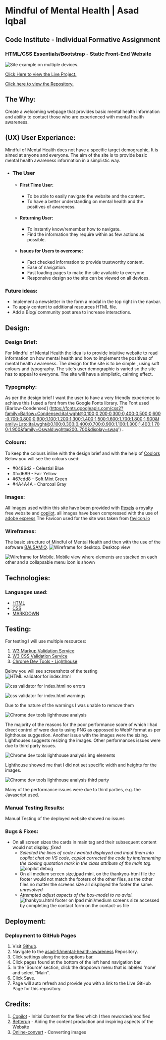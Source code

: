 # Mindful of Mental Health | Asad Iqbal

## Code Institute - Individual Formative Assignment

### HTML/CSS Essentials/Bootstrap - Static Front-End Website

![Site example on multiple devices.](assets/images/readme-images/AmIresponsive.png)

[Click Here to view the Live Project.](https://asad-1i.github.io/mental-health-awareness/)

[Click here to view the Repository.](https://github.com/Asad-1I/mental-health-awareness)



## The Why:

Create a welcoming webpage that provides basic mental health information and ability to contact those who are experienced with mental health awareness.

## (UX) User Experiance:

Mindful of Mental Health does not  have a specific target demographic, It is aimed at anyone and everyone. The aim of the site is to provide basic mental health awareness information in a simplistic way.

- ### The User

  - #### First Time User:
    - To be able to easily navigate the website and the content.
    - To have a better understanding on mental health and the positives of awareness.
  - #### Returning User:
    - To instantly know/remember how to navigate.
    - Find the information they require within as few actions as possible.
  - #### Issues for Users to overcome:
    - Fact checked information to provide trustworthy content.
    - Ease of navigation.
    - Fast loading pages to make the site available to everyone.
    - Responsive design so the site can be viewed on all devices.

### Future ideas:

- Implement a newsletter in the form a modal in the top right in the navbar.
- To apply content to additional resources HTML file.
- Add a Blog/ community post area to increase interactions.

## Design:

### Design Brief:

For Mindful of Mental Health the idea is to provide intuitive website to read information on how mental health and how to implement the positives of mental health awareness. The  design  for the site is to be simple , using soft colours and typography. The site's user demographic is varied so the site has to appeal to everyone. The site will have a simplistic, calming effect.

### Typography:

As per the design brief I want the user to have a very friendly experience to achieve this I used a font from the Google Fonts library. The Font used [Barlow-Condensed] (https://fonts.googleapis.com/css2?family=Barlow+Condensed:ital,wght@0,100;0,200;0,300;0,400;0,500;0,600;0,700;0,800;0,900;1,100;1,200;1,300;1,400;1,500;1,600;1,700;1,800;1,900&family=Lato:ital,wght@0,100;0,300;0,400;0,700;0,900;1,100;1,300;1,400;1,700;1,900&family=Oswald:wght@200..700&display=swap')  .

### Colours:

To keep the colours inline with the design brief and with the help of [Coolors](https://coolors.co/palettes/popular/yellow) Below you will see the colours used:

- #0486d2 - Celestial Blue
- #fcd689 - Fair Yellow
- #67cdd8 - Soft Mint Green 
 - #4A4A4A - Charcoal Gray

### Images:

All Images used within this site have been provided with [Pexels](https://pexels.com) a royalty free website and [copilot](https://copilot.microsoft.com/).
all images have been compressed with the use of [adobe express](https://www.adobe.com/express/feature/image/resize)
The Favicon used for the site was taken from [favicon.io](https://favicon.io/emoji-favicons/left-speech-bubble/)


### Wireframes:

The basic structure of Mindful of Mental Health and then with the use of the software [BALSAMIQ](https://balsamiq.com/).
![Wireframe for desktop.](assets/images/readme-images/wireframe-desktop-index-png.png)
Desktop view

![Wireframe for Mobile.](assets/images/readme-images/wireframe-mobile-index-html-png.png)
Mobile view where elements are stacked on each other and a collapsable menu icon is shown


## Technologies:

### Languages used:

- [HTML](https://en.wikipedia.org/wiki/HTML5)
- [CSS](https://en.wikipedia.org/wiki/CSS)
- [MARKDOWN](https://en.wikipedia.org/wiki/Markdown)

## Testing:

For testing I will use multiple resources:
1. [W3 Markup Validation Service](https://validator.w3.org/)
2. [W3 CSS Validation Service](https://jigsaw.w3.org/css-validator/)
3. [Chrome Dev Tools - Lighthouse](https://developers.google.com/web/tools/lighthouse/)

Below you will see screenshots of the testing
![HTML validator for index.html](assets/images/readme-images/HTML-validator-index-html-png.png)

![css validator for index.html no errors](assets/images/readme-images/css-validator-index-html-no-errors-png.png)

![css validator for index.html warnings](assets/images/readme-images/css-validator-index-html-warnings-png.png)

Due to the nature of the warnings I was unable to remove them

![Chrome dev tools lighthouse analysis](assets/images/readme-images/Lighthouse-for-deployed-project-png.png)

The majority of the reasons for the poor performance score of which I had direct control of were due to using PNG as oppossed to WebP format as per lighthouse suggestion. Another issue with the images were the sizing. Lighthouses suggests resizing the images. Other performances issues were due to third party issues.

![Chrome dev tools lighthouse analysis img elements](assets/images/readme-images/Lighthouse-image-elements-suggestion-png.png)

Lighthouse showed me that I did not set specific width and heights for the images.

![Chrome dev tools lighthouse analysis third party](assets/images/readme-images/Lighthouse-third-party-JS-png.png)

Many of the performance issues were due to third parties, e.g. the Javascript used.


### Manual Testing Results:

Manual Testing of the deployed website showed no issues

### Bugs & Fixes:

- On all screen sizes the cards in main tag and their subsequent content would not display. _fixed_
  - _Selected the lines of code I wanted displayed and input them into copilot chat on VS code, copilot corrected the code by implementing the closing quotation mark in the class attribute of the main tag._
  ![copilot debug](assets/images/readme-images/copilot%20-code-%20issue.png)
  - On all medium screen size,ipad mini, on the thankyou-html file the footer would not match the footers of the other files, as the other files no matter the screens size all displayed the footer the same. _unresolved_
  - _Attempted adjust aspects of the box-model to no avial._
  ![thankyou.html footer on Ipad mini/medium screens size accessed by completing the contact form on the contact-us file](assets/images/readme-images/thankyou-html-footer-bug-unresolved.png)


## Deployment:

### Deployment to GitHub Pages

1. Visit [Github](www.github.com).
2. Navigate to the [asad-1i/mental-health-awareness](https://github.com/Asad-1I/mental-health-awareness) Repository.
3. Click settings along the top options bar.
4. Click pages found at the bottom of the left hand navigation bar.
5. In the 'Source' section, click the dropdown menu that is labeled 'none' and select "Main".
6. Click Save.
7. Page will auto refresh and provide you with a link to the Live GitHub Page for this repository.



## Credits:

1. [Copilot](https://copilot.microsoft.com/) - Initial Content for the files which I then reworded/modified
2. [Betterup](https://www.betterup.com/blog/mental-health-awareness) - Aiding the content production and inspiring aspects of the Website
3. [Online-convert](https://image.online-convert.com/convert-to-png) - Converting images
